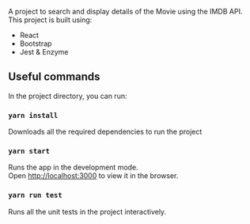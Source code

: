 A project to search and display details of the Movie using the IMDB API. This project is built using:
* React
* Bootstrap
* Jest & Enzyme

## Useful commands

In the project directory, you can run:

### `yarn install`

Downloads all the required dependencies to run the project

### `yarn start`

Runs the app in the development mode.<br>
Open [http://localhost:3000](http://localhost:3000) to view it in the browser.

### `yarn run test`

Runs all the unit tests in the project interactively.